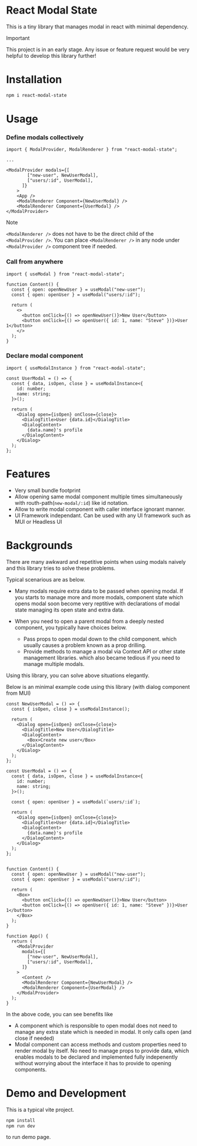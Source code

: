 # React Modal State

This is a tiny library that manages modal in react with minimal dependency.

> [!IMPORTANT]  
> This project is in an early stage. Any issue or feature request would be very helpful to develop this library further!

# Installation

```bash
npm i react-modal-state
```

# Usage

### Define modals collectively

```JSX
import { ModalProvider, ModalRenderer } from "react-modal-state";

...

<ModalProvider modals={[
        ["new-user", NewUserModal],
        ["users/:id", UserModal],
      ]}
    >
    <App />
    <ModalRenderer Component={NewUserModal} />
    <ModalRenderer Component={UserModal} />
</ModalProvider>
```

> [!NOTE]  
> `<ModalRenderer />` does not have to be the direct child of the `<ModalProvider />`. You can place `<ModalRenderer />` in any node under `<ModalProvider />` component tree if needed.

### Call from anywhere

```JSX
import { useModal } from "react-modal-state";

function Content() {
  const { open: openNewUser } = useModal("new-user");
  const { open: openUser } = useModal("users/:id");

  return (
    <>
      <button onClick={() => openNewUser()}>New User</button>
      <button onClick={() => openUser({ id: 1, name: "Steve" })}>User 1</button>
    </>
  );
}
```

### Declare modal component

```JSX
import { useModalInstance } from "react-modal-state";

const UserModal = () => {
  const { data, isOpen, close } = useModalInstance<{
    id: number;
    name: string;
  }>();

  return (
    <Dialog open={isOpen} onClose={close}>
      <DialogTitle>User {data.id}</DialogTitle>
      <DialogContent>
        {data.name}'s profile
      </DialogContent>
    </Dialog>
  );
};
```

# Features

- Very small bundle footprint
- Allow opening same modal component multiple times simultaneously with routh-path(`new-modal/:id`) like id notation.
- Allow to write modal component with caller interface ignorant manner.
- UI Framework independant. Can be used with any UI framework such as MUI or Headless UI

# Backgrounds

There are many awkward and repetitive points when using modals naively and this library tries to solve these problems.

Typical scenarious are as below.

- Many modals require extra data to be passed when opening modal. If you starts to manage more and more modals, component state which opens modal soon become very reptitive with declarations of modal state managing its open state and extra data.

- When you need to open a parent modal from a deeply nested component, you typically have choices below.
  - Pass props to open modal down to the child component. which usually causes a problem known as a prop drilling.
  - Provide methods to manage a modal via Context API or other state management libraries. which also became tedious if you need to manage multiple modals.

Using this library, you can solve above situations elegantly.

Below is an minimal example code using this library (with dialog component from MUI)

```JSX
const NewUserModal = () => {
  const { isOpen, close } = useModalInstance();

  return (
    <Dialog open={isOpen} onClose={close}>
      <DialogTitle>New User</DialogTitle>
      <DialogContent>
        <Box>Create new user</Box>
      </DialogContent>
    </Dialog>
  );
};

const UserModal = () => {
  const { data, isOpen, close } = useModalInstance<{
    id: number;
    name: string;
  }>();

  const { open: openUser } = useModal(`users/:id`);

  return (
    <Dialog open={isOpen} onClose={close}>
      <DialogTitle>User {data.id}</DialogTitle>
      <DialogContent>
        {data.name}'s profile
      </DialogContent>
    </Dialog>
  );
};


function Content() {
  const { open: openNewUser } = useModal("new-user");
  const { open: openUser } = useModal("users/:id");

  return (
    <Box>
      <button onClick={() => openNewUser()}>New User</button>
      <button onClick={() => openUser({ id: 1, name: "Steve" })}>User 1</button>
    </Box>
  );
}

function App() {
  return (
    <ModalProvider
      modals={[
        ["new-user", NewUserModal],
        ["users/:id", UserModal],
      ]}
    >
      <Content />
      <ModalRenderer Component={NewUserModal} />
      <ModalRenderer Component={UserModal} />
    </ModalProvider>
  );
}
```

In the above code, you can see benefits like

- A component which is responsible to open modal does not need to manage any extra state which is needed in modal. It only calls open (and close if needed)
- Modal component can access methods and custom properties need to render modal by itself. No need to manage props to provide data, which enables modals to be declared and implemented fully indepenently without worrying about the interface it has to provide to opening components.

# Demo and Development

This is a typical vite project.

```bash
npm install
npm run dev
```

to run demo page.
